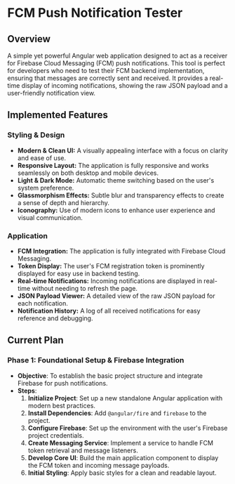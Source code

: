 
# FCM Push Notification Tester

## Overview

A simple yet powerful Angular web application designed to act as a receiver for Firebase Cloud Messaging (FCM) push notifications. This tool is perfect for developers who need to test their FCM backend implementation, ensuring that messages are correctly sent and received. It provides a real-time display of incoming notifications, showing the raw JSON payload and a user-friendly notification view.

## Implemented Features

### Styling & Design
- **Modern & Clean UI:** A visually appealing interface with a focus on clarity and ease of use.
- **Responsive Layout:** The application is fully responsive and works seamlessly on both desktop and mobile devices.
- **Light & Dark Mode:** Automatic theme switching based on the user's system preference.
- **Glassmorphism Effects:** Subtle blur and transparency effects to create a sense of depth and hierarchy.
- **Iconography:** Use of modern icons to enhance user experience and visual communication.

### Application
- **FCM Integration:** The application is fully integrated with Firebase Cloud Messaging.
- **Token Display:** The user's FCM registration token is prominently displayed for easy use in backend testing.
- **Real-time Notifications:** Incoming notifications are displayed in real-time without needing to refresh the page.
- **JSON Payload Viewer:** A detailed view of the raw JSON payload for each notification.
- **Notification History:** A log of all received notifications for easy reference and debugging.

## Current Plan

### Phase 1: Foundational Setup & Firebase Integration

- **Objective**: To establish the basic project structure and integrate Firebase for push notifications.
- **Steps**:
    1.  **Initialize Project**: Set up a new standalone Angular application with modern best practices.
    2.  **Install Dependencies**: Add `@angular/fire` and `firebase` to the project.
    3.  **Configure Firebase**: Set up the environment with the user's Firebase project credentials.
    4.  **Create Messaging Service**: Implement a service to handle FCM token retrieval and message listeners.
    5.  **Develop Core UI**: Build the main application component to display the FCM token and incoming message payloads.
    6.  **Initial Styling**: Apply basic styles for a clean and readable layout.
